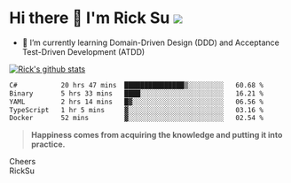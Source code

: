 # Hi there 👋 I'm Rick Su ![](https://komarev.com/ghpvc/?username=ricksu978)
<!--
**ricksu978/ricksu978** is a ✨ _special_ ✨ repository because its `README.md` (this file) appears on your GitHub profile.

Here are some ideas to get you started:

- 🔭 I’m currently working on ...
-->
- 🌱 I’m currently learning Domain-Driven Design (DDD) and Acceptance Test-Driven Development (ATDD)
<!--
- 👯 I’m looking to collaborate on ...
- 🤔 I’m looking for help with ...
- 💬 Ask me about ...
- 📫 How to reach me: ...
- 😄 Pronouns: ...
- ⚡ Fun fact: ...
-->
[![Rick's github stats](https://github-readme-stats.vercel.app/api?username=ricksu978&theme=dark)](https://github.com/ricksu978/ricksu978)

<!--START_SECTION:waka-->

```txt
C#           20 hrs 47 mins  ███████████████▒░░░░░░░░░   60.68 %
Binary       5 hrs 33 mins   ████░░░░░░░░░░░░░░░░░░░░░   16.21 %
YAML         2 hrs 14 mins   █▓░░░░░░░░░░░░░░░░░░░░░░░   06.56 %
TypeScript   1 hr 5 mins     ▓░░░░░░░░░░░░░░░░░░░░░░░░   03.16 %
Docker       52 mins         ▓░░░░░░░░░░░░░░░░░░░░░░░░   02.54 %
```

<!--END_SECTION:waka-->

> **Happiness comes from acquiring the knowledge and putting it into practice.**

Cheers  
RickSu 
